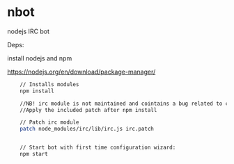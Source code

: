 # nbot
nodejs IRC bot

Deps:

install nodejs and npm

https://nodejs.org/en/download/package-manager/

``` bash
    // Installs modules
    npm install

    //NB! irc module is not maintained and cointains a bug related to channel modes
    //Apply the included patch after npm install

    // Patch irc module
    patch node_modules/irc/lib/irc.js irc.patch


    // Start bot with first time configuration wizard:
    npm start

```
